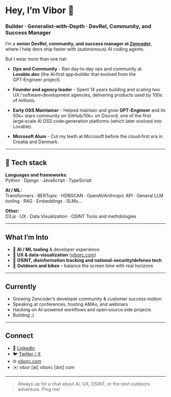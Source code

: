 # Hey, I’m Vibor 👋

### Builder · Generalist-with-Depth · DevRel, Community, and Success Manager

I’m a **senior DevRel, community, and success manager at [Zencoder](https://zencoder.ai)**, where I help devs ship faster with (autonomous) AI coding agents.

But I wear more than one hat:
- **Ops and Community** - Ran day‑to‑day ops and community at **Lovable.dev** (the AI‑first app‑builder that evolved from the GPT‑Engineer project).

- **Founder and agency leader** - Spent 14 years building and scaling two UX / software‑development agencies, delivering products used by 100s of millions.

- **Early OSS Maintainer** - Helped maintain and grow **GPT‑Engineer** and its 50k+ stars community on GitHub/10k+ on Discord, one of the first large‑scale AI OSS code‑generation platforms (which later evolved into Lovable).

- **Microsoft Alum** - Cut my teeth at Microsoft before the cloud‑first era in Croatia and Denmark.

---

## 🚀 Tech stack

**Languages and frameworks:**  
Python · Django · JavaScript · TypeScript

**AI / ML:**  
Transformers · BERTopic · HDBSCAN · OpenAI/Anthropic API · General LLM tooling · RAG · Embeddings · SLMs... 

**Other:**  
D3.js · UX · Data Visualization · OSINT Tools and methdologies

---

## What I’m Into

- 🧠 **AI / ML tooling** & developer experience
- 🎨 **UX & data‑visualization** ([viborc.com](https://viborc.com))
- 🔎 **OSINT, disinformation tracking and national‑security/defense tech**
- 🌄 **Outdoors and bikes** – balance the screen time with real horizons

---

## Currently

- Growing Zencoder’s developer community & customer success motion
- Speaking at conferences, hosting AMAs, and webinars
- Hacking on AI–powered workflows and open‑source side projects
- Building ;)

---

## Connect

- 💼 [LinkedIn](https://www.linkedin.com/in/viborcipan)
- 🐦 [Twitter / X](https://twitter.com/viborc)
- 🌐 [viborc.com](https://viborc.com)
- ✉️ vibor [at] viborc [dot] com

---

> Always up for a chat about AI, UX, OSINT, or the next outdoors adventure. Ping me!
